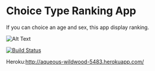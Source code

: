 # Choice Type Ranking App

If you can choice an age and sex, this app display ranking.

![Alt Text](https://github.com/k-kurakata/rank/blob/master/RakutenAPIProject.gif)


[![Build Status](https://travis-ci.org/k-kurakata/rank.svg?branch=master)](https://travis-ci.org/k-kurakata/rank)

Heroku:http://aqueous-wildwood-5483.herokuapp.com/
